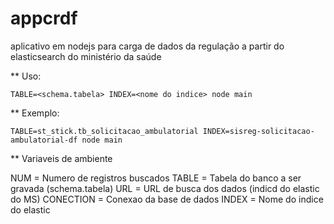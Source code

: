 appcrdf
===============

aplicativo em nodejs para carga de dados da regulação a partir do elasticsearch do ministério da saúde


** Uso:

`TABLE=<schema.tabela> INDEX=<nome do indice> node main`

** Exemplo:

`TABLE=st_stick.tb_solicitacao_ambulatorial INDEX=sisreg-solicitacao-ambulatorial-df node main`

** Variaveis de ambiente

NUM = Numero de registros buscados
TABLE = Tabela do banco a ser gravada (schema.tabela)
URL = URL de busca dos dados (indicd do elastic do MS)
CONECTION = Conexao da base de dados
INDEX = Nome do indice do elastic